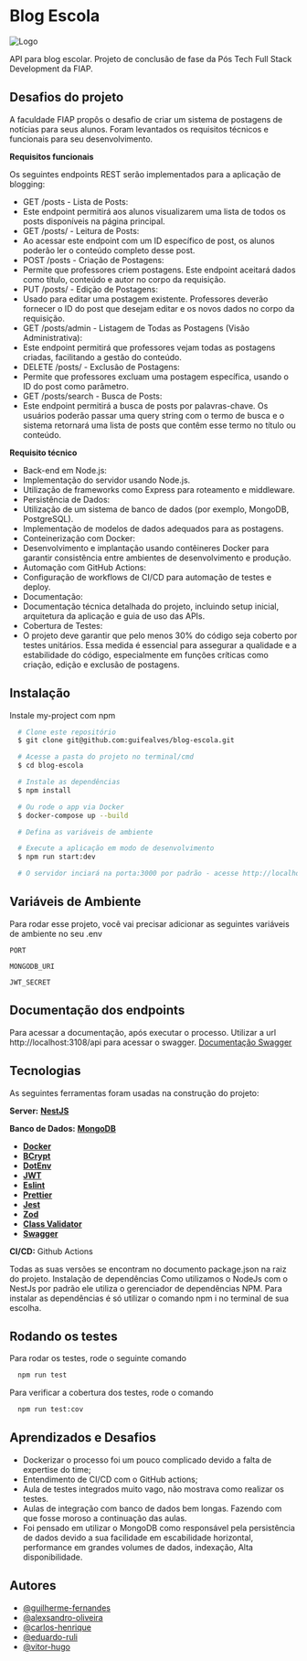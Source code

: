 # Blog Escola

![Logo](https://upload.wikimedia.org/wikipedia/commons/d/d4/Fiap-logo-novo.jpg)

API para blog escolar.
Projeto de conclusão de fase da Pós Tech Full Stack Development da FIAP.

## Desafios do projeto

A faculdade FIAP propôs o desafio de criar um sistema de postagens de notícias para seus alunos.
Foram levantados os requisitos técnicos e funcionais para seu desenvolvimento.

**Requisitos funcionais**

Os seguintes endpoints REST serão implementados para a aplicação de blogging:

- GET /posts - Lista de Posts:
- Este endpoint permitirá aos alunos visualizarem uma lista de todos os posts disponíveis na página principal.
- GET /posts/ - Leitura de Posts:
- Ao acessar este endpoint com um ID específico de post, os alunos poderão ler o conteúdo completo desse post.
- POST /posts - Criação de Postagens:
- Permite que professores criem postagens. Este endpoint aceitará dados como título, conteúdo e autor no corpo da requisição.
- PUT /posts/ - Edição de Postagens:
- Usado para editar uma postagem existente. Professores deverão fornecer o ID do post que desejam editar e os novos dados no corpo da requisição.
- GET /posts/admin - Listagem de Todas as Postagens (Visão Administrativa):
- Este endpoint permitirá que professores vejam todas as postagens criadas, facilitando a gestão do conteúdo.
- DELETE /posts/ - Exclusão de Postagens:
- Permite que professores excluam uma postagem específica, usando o ID do post como parâmetro.
- GET /posts/search - Busca de Posts:
- Este endpoint permitirá a busca de posts por palavras-chave. Os usuários poderão passar uma query string com o termo de busca e o sistema retornará uma lista de posts que contêm esse termo no título ou conteúdo.

**Requisito técnico**

- Back-end em Node.js:
- Implementação do servidor usando Node.js.
- Utilização de frameworks como Express para roteamento e middleware.
- Persistência de Dados:
- Utilização de um sistema de banco de dados (por exemplo, MongoDB, PostgreSQL).
- Implementação de modelos de dados adequados para as postagens.
- Conteinerização com Docker:
- Desenvolvimento e implantação usando contêineres Docker para garantir consistência entre ambientes de desenvolvimento e produção.
- Automação com GitHub Actions:
- Configuração de workflows de CI/CD para automação de testes e deploy.
- Documentação:
- Documentação técnica detalhada do projeto, incluindo setup inicial, arquitetura da aplicação e guia de uso das APIs.
- Cobertura de Testes:
- O projeto deve garantir que pelo menos 30% do código seja coberto por testes unitários. Essa medida é essencial para assegurar a qualidade e a estabilidade do código, especialmente em funções críticas como criação, edição e exclusão de postagens.

## Instalação

Instale my-project com npm

```bash
  # Clone este repositório
  $ git clone git@github.com:guifealves/blog-escola.git

  # Acesse a pasta do projeto no terminal/cmd
  $ cd blog-escola

  # Instale as dependências
  $ npm install

  # Ou rode o app via Docker
  $ docker-compose up --build

  # Defina as variáveis de ambiente

  # Execute a aplicação em modo de desenvolvimento
  $ npm run start:dev

  # O servidor inciará na porta:3000 por padrão - acesse http://localhost:3000

```

## Variáveis de Ambiente

Para rodar esse projeto, você vai precisar adicionar as seguintes variáveis de ambiente no seu .env

`PORT`

`MONGODB_URI`

`JWT_SECRET`

## Documentação dos endpoints

Para acessar a documentação, após executar o processo. Utilizar a url http://localhost:3108/api para acessar o swagger. [Documentação Swagger](http://localhost:3108/api)

## Tecnologias

As seguintes ferramentas foram usadas na construção do projeto:

**Server:** **[NestJS](https://nestjs.com/)**

**Banco de Dados:** **[MongoDB](https://www.mongodb.com/)**

- **[Docker](https://www.docker.com/)**
- **[BCrypt](https://www.npmjs.com/package/bcrypt)**
- **[DotEnv](https://www.npmjs.com/package/dotenv)**
- **[JWT](https://jwt.io/)**
- **[Eslint](https://eslint.org/)**
- **[Prettier](https://prettier.io/)**
- **[Jest](https://jestjs.io/)**
- **[Zod](https://zod.dev/)**
- **[Class Validator](https://www.npmjs.com/package/@nestjs/class-validator/v/0.13.1)**
- **[Swagger](https://swagger.io/)**

**CI/CD:** Github Actions

Todas as suas versões se encontram no documento package.json na raiz do projeto.
Instalação de dependências
Como utilizamos o NodeJs com o NestJs por padrão ele utiliza o gerenciador de dependências NPM.
Para instalar as dependências é só utilizar o comando npm i no terminal de sua escolha.

## Rodando os testes

Para rodar os testes, rode o seguinte comando

```bash
  npm run test
```

Para verificar a cobertura dos testes, rode o comando

```bash
  npm run test:cov
```

## Aprendizados e Desafios

- Dockerizar o processo foi um pouco complicado devido a falta de expertise do time;
- Entendimento de CI/CD com o GitHub actions;
- Aula de testes integrados muito vago, não mostrava como realizar os testes.
- Aulas de integração com banco de dados bem longas. Fazendo com que fosse moroso a continuação das aulas.
- Foi pensado em utilizar o MongoDB como responsável pela persistência de dados devido a sua facilidade em escabilidade horizontal, performance em grandes volumes de dados, indexação, Alta disponibilidade.

## Autores

- [@guilherme-fernandes](https://github.com/guifealves)
- [@alexsandro-oliveira](https://github.com/alexsandro-oliveira)
- [@carlos-henrique](https://www.github.com/carloshsamaral)
- [@eduardo-ruli](https://www.github.com/eduardopr14)
- [@vitor-hugo](https://github.com/D3Vitt1n)
